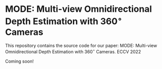 # MODE: Multi-view Omnidirectional Depth Estimation with 360$^\circ$ Cameras
This repository contains the source code for our paper:
MODE: Multi-view Omnidirectional Depth Estimation with 360$^\circ$ Cameras. ECCV 2022

Coming soon!